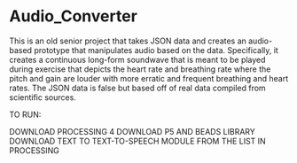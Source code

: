 # Audio_Converter
This is an old senior project that takes JSON data and creates an audio-based prototype that manipulates audio based on the data.
Specifically, it creates a continuous long-form soundwave that is meant to be played during exercise that depicts the heart rate and 
breathing rate where the pitch and gain are louder with more erratic and frequent breathing and heart rates. The JSON data is false but
based off of real data compiled from scientific sources.

TO RUN:

DOWNLOAD PROCESSING 4
DOWNLOAD P5 AND BEADS LIBRARY
DOWNLOAD TEXT TO TEXT-TO-SPEECH MODULE FROM THE LIST IN PROCESSING
